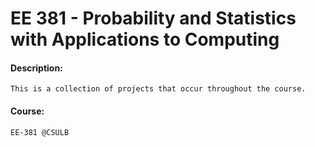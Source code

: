 # EE 381 - Probability and Statistics with Applications to Computing
#### Description:
```
This is a collection of projects that occur throughout the course.
```

#### Course:
```
EE-381 @CSULB
```

